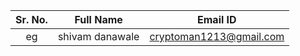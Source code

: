 | Sr. No. |    Full Name    |        Email ID         |
| :-----: | :-------------: | :---------------------: |
|   eg    | shivam danawale | cryptoman1213@gmail.com |
